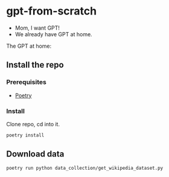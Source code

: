 # gpt-from-scratch

- Mom, I want GPT!
- We already have GPT at home.

The GPT at home:


## Install the repo


### Prerequisites

- [Poetry](https://python-poetry.org/docs/#installing-with-the-official-installer)


### Install

Clone repo, cd into it.

```sh
poetry install
```

## Download data

```sh
poetry run python data_collection/get_wikipedia_dataset.py
```
